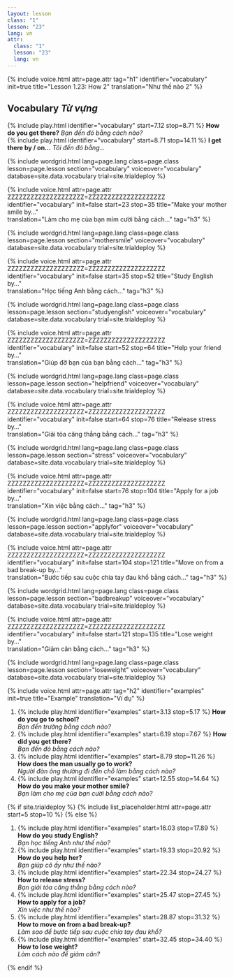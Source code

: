 ```yaml
---
layout: lesson
class: "1"
lesson: "23"
lang: vn
attr:
  class: "1"
  lesson: "23"
  lang: vn
---
```


{%  include voice.html attr=page.attr                     tag="h1"
	identifier="vocabulary"  init=true
	title="Lesson 1.23: How 2"
	translation="Như thế nào 2"
%}

## Vocabulary   *Từ vựng*

{% include play.html identifier="vocabulary" start=7.12 stop=8.71 %} **How do you get there?**   *Bạn đến đó bằng cách nào?*        
{% include play.html identifier="vocabulary" start=8.71 stop=14.11 %} **I get there by / on…**   *Tôi đến đó bằng...*

{% include wordgrid.html lang=page.lang
		class=page.class 
		lesson=page.lesson 
		section="vocabulary"
		voiceover="vocabulary"
		database=site.data.vocabulary 
		trial=site.trialdeploy %} 

{%  include voice.html attr=page.attr    ZZZZZZZZZZZZZZZZZZZZ=ZZZZZZZZZZZZZZZZZZZZ
	identifier="vocabulary"  init=false start=23 stop=35
	title="Make your mother smile by…"        
	translation="Làm cho mẹ của bạn mỉm cười bằng cách..."
    tag="h3" %}

{% include wordgrid.html lang=page.lang
		class=page.class 
		lesson=page.lesson 
		section="mothersmile"
		voiceover="vocabulary"
		database=site.data.vocabulary 
		trial=site.trialdeploy %}  

{%  include voice.html attr=page.attr    ZZZZZZZZZZZZZZZZZZZZ=ZZZZZZZZZZZZZZZZZZZZ
	identifier="vocabulary"  init=false start=35 stop=52
	title="Study English by…"        
	translation="Học tiếng Anh bằng cách..."
    tag="h3" %}

{% include wordgrid.html lang=page.lang
		class=page.class 
		lesson=page.lesson 
		section="studyenglish"
		voiceover="vocabulary"
		database=site.data.vocabulary 
		trial=site.trialdeploy %} 
   
{%  include voice.html attr=page.attr    ZZZZZZZZZZZZZZZZZZZZ=ZZZZZZZZZZZZZZZZZZZZ
	identifier="vocabulary"  init=false start=52 stop=64
	title="Help your friend by…"        
	translation="Giúp đỡ bạn của bạn bằng cách..."
    tag="h3" %}

{% include wordgrid.html lang=page.lang
		class=page.class 
		lesson=page.lesson 
		section="helpfriend"
		voiceover="vocabulary"
		database=site.data.vocabulary 
		trial=site.trialdeploy %} 

{%  include voice.html attr=page.attr    ZZZZZZZZZZZZZZZZZZZZ=ZZZZZZZZZZZZZZZZZZZZ
	identifier="vocabulary"  init=false start=64 stop=76
	title="Release stress by…"        
	translation="Giải tỏa căng thẳng bằng cách..."
    tag="h3" %}

{% include wordgrid.html lang=page.lang
		class=page.class 
		lesson=page.lesson 
		section="stress"
		voiceover="vocabulary"
		database=site.data.vocabulary 
		trial=site.trialdeploy %} 
  
{%  include voice.html attr=page.attr    ZZZZZZZZZZZZZZZZZZZZ=ZZZZZZZZZZZZZZZZZZZZ
	identifier="vocabulary"  init=false start=76 stop=104
	title="Apply for a job by…"        
	translation="Xin việc bằng cách..."
    tag="h3" %}

{% include wordgrid.html lang=page.lang
		class=page.class 
		lesson=page.lesson 
		section="applyfor"
		voiceover="vocabulary"
		database=site.data.vocabulary 
		trial=site.trialdeploy %} 
   
{%  include voice.html attr=page.attr    ZZZZZZZZZZZZZZZZZZZZ=ZZZZZZZZZZZZZZZZZZZZ
	identifier="vocabulary"  init=false start=104 stop=121
	title="Move on from a bad break-up by…"        
	translation="Bước tiếp sau cuộc chia tay đau khổ bằng cách..."
    tag="h3" %}

{% include wordgrid.html lang=page.lang
		class=page.class 
		lesson=page.lesson 
		section="badbreakup"
		voiceover="vocabulary"
		database=site.data.vocabulary 
		trial=site.trialdeploy %} 

{%  include voice.html attr=page.attr    ZZZZZZZZZZZZZZZZZZZZ=ZZZZZZZZZZZZZZZZZZZZ
	identifier="vocabulary"  init=false start=121 stop=135
	title="Lose weight by…"        
	translation="Giảm cân bằng cách..."
    tag="h3" %}

{% include wordgrid.html lang=page.lang
		class=page.class 
		lesson=page.lesson 
		section="loseweight"
		voiceover="vocabulary"
		database=site.data.vocabulary 
		trial=site.trialdeploy %} 


{%  include voice.html attr=page.attr                     tag="h2"
	identifier="examples"  init=true
	title="Example"
	translation="Ví dụ"
%}

1. {% include play.html identifier="examples" start=3.13 stop=5.17 %} **How do you go to school?**   
*Bạn đến trường bằng cách nào?*
1. {% include play.html identifier="examples" start=6.19 stop=7.67 %} **How did you get there?**  
*Bạn đến đó bằng cách nào?*
1. {% include play.html identifier="examples" start=8.79 stop=11.26 %} **How does the man usually go to work?**  
*Người đàn ông thường đi đến chỗ làm bằng cách nào?* 
1. {% include play.html identifier="examples" start=12.55 stop=14.64 %} **How do you make your mother smile?**  
*Bạn làm cho mẹ của bạn cười bằng cách nào?*

{% if site.trialdeploy %}
	{% include list_placeholder.html  attr=page.attr     start=5 stop=10 %}
	{% else %}
	
1. {% include play.html identifier="examples" start=16.03 stop=17.89 %} **How do you study English?**  
  *Bạn học tiếng Anh như thế nào?*  
1. {% include play.html identifier="examples" start=19.33 stop=20.92 %} **How do you help her?**  
  *Bạn giúp cô ấy như thế nào?*  
1. {% include play.html identifier="examples" start=22.34 stop=24.27 %} **How to release stress?**  
  *Bạn giải tỏa căng thẳng bằng cách nào?*  
1. {% include play.html identifier="examples" start=25.47 stop=27.45 %} **How to apply for a job?**  
  *Xin việc như thế nào?*  
1. {% include play.html identifier="examples" start=28.87 stop=31.32 %} **How to move on from a bad break-up?**  
  *Làm sao để bước tiếp sau cuộc chia tay đau khổ?*  
1. {% include play.html identifier="examples" start=32.45 stop=34.40 %} **How to lose weight?**  
  *Làm cách nào để giảm cân?*

{% endif %}

